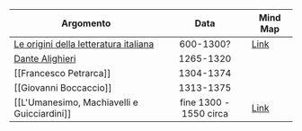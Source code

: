 | Argomento                                                                              |          Data          | Mind Map                                                                 |
| -------------------------------------------------------------------------------------- |:----------------------:| ------------------------------------------------------------------------ |
| [Le origini della letteratura italiana](Le%20origini%20della%20letteratura%20italiana) |       600-1300?        | [Link](Le%20origini%20della%20letteratura%20italiana/Mind%20Map%201.png) |
| [Dante Alighieri](Dante%20Alighieri)                                                     |       1265-1320        |                                                 |
| [[Francesco Petrarca]]                                                                 |       1304-1374        |                                                                          |
| [[Giovanni Boccaccio]]                                                                 |       1313-1375        |                                                                          |
| [[L'Umanesimo, Machiavelli e Guicciardini]]                                            | fine 1300 - 1550 circa |    [Link](Mind%20Map%202.png)                                                                             |

